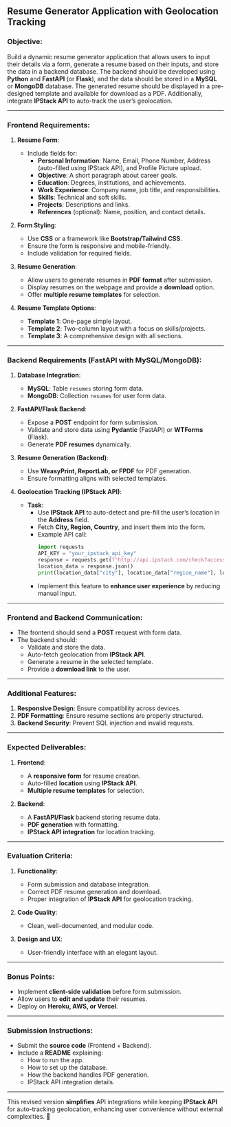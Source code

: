 
## **Resume Generator Application with Geolocation Tracking**

### **Objective**:
Build a dynamic resume generator application that allows users to input their details via a form, generate a resume based on their inputs, and store the data in a backend database. The backend should be developed using **Python** and **FastAPI** (or **Flask**), and the data should be stored in a **MySQL** or **MongoDB** database. The generated resume should be displayed in a pre-designed template and available for download as a PDF. Additionally, integrate **IPStack API** to auto-track the user’s geolocation.

---

### **Frontend Requirements**:

1. **Resume Form**:
    - Include fields for:
        - **Personal Information**: Name, Email, Phone Number, Address (auto-filled using IPStack API), and Profile Picture upload.
        - **Objective**: A short paragraph about career goals.
        - **Education**: Degrees, institutions, and achievements.
        - **Work Experience**: Company name, job title, and responsibilities.
        - **Skills**: Technical and soft skills.
        - **Projects**: Descriptions and links.
        - **References** (optional): Name, position, and contact details.

2. **Form Styling**:
    - Use **CSS** or a framework like **Bootstrap/Tailwind CSS**.
    - Ensure the form is responsive and mobile-friendly.
    - Include validation for required fields.

3. **Resume Generation**:
    - Allow users to generate resumes in **PDF format** after submission.
    - Display resumes on the webpage and provide a **download** option.
    - Offer **multiple resume templates** for selection.

4. **Resume Template Options**:
    - **Template 1**: One-page simple layout.
    - **Template 2**: Two-column layout with a focus on skills/projects.
    - **Template 3**: A comprehensive design with all sections.

---

### **Backend Requirements (FastAPI with MySQL/MongoDB)**:

1. **Database Integration**:
    - **MySQL**: Table `resumes` storing form data.
    - **MongoDB**: Collection `resumes` for user form data.

2. **FastAPI/Flask Backend**:
    - Expose a **POST** endpoint for form submission.
    - Validate and store data using **Pydantic** (FastAPI) or **WTForms** (Flask).
    - Generate **PDF resumes** dynamically.

3. **Resume Generation (Backend)**:
    - Use **WeasyPrint, ReportLab, or FPDF** for PDF generation.
    - Ensure formatting aligns with selected templates.

4. **Geolocation Tracking (IPStack API)**:
    - **Task**:
        - Use **IPStack API** to auto-detect and pre-fill the user’s location in the **Address** field.
        - Fetch **City, Region, Country**, and insert them into the form.
        - Example API call:
          ```python
          import requests
          API_KEY = "your_ipstack_api_key"
          response = requests.get(f"http://api.ipstack.com/check?access_key={API_KEY}")
          location_data = response.json()
          print(location_data["city"], location_data["region_name"], location_data["country_name"])
          ```
        - Implement this feature to **enhance user experience** by reducing manual input.

---

### **Frontend and Backend Communication**:

- The frontend should send a **POST** request with form data.
- The backend should:
    - Validate and store the data.
    - Auto-fetch geolocation from **IPStack API**.
    - Generate a resume in the selected template.
    - Provide a **download link** to the user.

---

### **Additional Features**:

1. **Responsive Design**: Ensure compatibility across devices.
2. **PDF Formatting**: Ensure resume sections are properly structured.
3. **Backend Security**: Prevent SQL injection and invalid requests.

---

### **Expected Deliverables**:

1. **Frontend**:
    - A **responsive form** for resume creation.
    - Auto-filled **location** using **IPStack API**.
    - **Multiple resume templates** for selection.

2. **Backend**:
    - A **FastAPI/Flask** backend storing resume data.
    - **PDF generation** with formatting.
    - **IPStack API integration** for location tracking.

---

### **Evaluation Criteria**:

1. **Functionality**:
    - Form submission and database integration.
    - Correct PDF resume generation and download.
    - Proper integration of **IPStack API** for geolocation tracking.

2. **Code Quality**:
    - Clean, well-documented, and modular code.

3. **Design and UX**:
    - User-friendly interface with an elegant layout.

---

### **Bonus Points**:
- Implement **client-side validation** before form submission.
- Allow users to **edit and update** their resumes.
- Deploy on **Heroku, AWS, or Vercel**.

---

### **Submission Instructions**:
- Submit the **source code** (Frontend + Backend).
- Include a **README** explaining:
    - How to run the app.
    - How to set up the database.
    - How the backend handles PDF generation.
    - IPStack API integration details.

---

This revised version **simplifies** API integrations while keeping **IPStack API** for auto-tracking geolocation, enhancing user convenience without external complexities. 🚀
